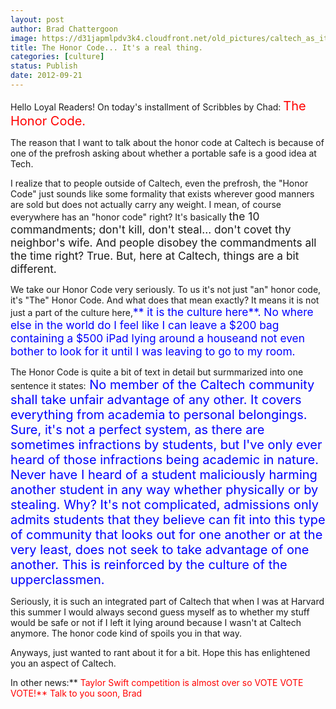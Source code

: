 ```yaml
---
layout: post
author: Brad Chattergoon
image: https://d31japmlpdv3k4.cloudfront.net/old_pictures/caltech_as_it_happens/6a0105349b8251970b017c31ea860d970b.jpg
title: The Honor Code... It's a real thing. 
categories: [culture]
status: Publish
date: 2012-09-21
---
```


Hello Loyal Readers! On today's installment of Scribbles by Chad: <span style="font-size: 15pt; color: #ff0000;">The Honor Code.

The reason that I want to talk about the honor code at Caltech is because of one of the prefrosh asking about whether a portable safe is a good idea at Tech.

I realize that to people outside of Caltech, even the prefrosh, the "Honor Code" just sounds like some formality that exists wherever good manners are sold but does not actually carry any weight. I mean, of course everywhere has an "honor code" right? It's basically <span style="font-size: 13pt;">the 10 commandments; don't kill, don't steal... don't covet thy neighbor's wife. And people disobey the commandments all the time right? True. But, here at Caltech, things are a bit different.

We take our Honor Code very seriously. To us it's not just "an" honor code, it's "The" Honor Code. And what does that mean exactly? It means it is not just a part of the culture here,<span style="font-size: 13pt; color: #0000ff;">** it is the culture here**. No where else in the world do I feel like I can leave a $200 bag containing a $500 iPad lying around a houseand not even bother to look for it until I was leaving to go to my room.

The Honor Code is quite a bit of text in detail but surmmarized into one sentence it states:<span style="color: #0000ff;"><span style="font-size: 15pt;"> No member of the Caltech community shall take unfair advantage of any other. It covers everything from academia to personal belongings. Sure, it's not a perfect system, as there are sometimes infractions by students, but I've only ever heard of those infractions being academic in nature. Never have I heard of a student maliciously harming another student in any way whether physically or by stealing. Why? It's not complicated, admissions only admits students that they believe can fit into this type of community that looks out for one another or at the very least, does not seek to take advantage of one another. This is reinforced by the culture of the upperclassmen.

Seriously, it is such an integrated part of Caltech that when I was at Harvard this summer I would always second guess myself as to whether my stuff would be safe or not if I left it lying around because I wasn't at Caltech anymore. The honor code kind of spoils you in that way.

Anyways, just wanted to rant about it for a bit. Hope this has enlightened you an aspect of Caltech.

In other news:** <span style="color: #ff0000;">Taylor Swift competition is almost over so VOTE VOTE VOTE!**
Talk to you soon,
Brad

